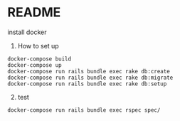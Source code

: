 # README

install docker

1. How to set up
```
docker-compose build
docker-compose up
docker-compose run rails bundle exec rake db:create
docker-compose run rails bundle exec rake db:migrate
docker-compose run rails bundle exec rake db:setup
```

2. test
```
docker-compose run rails bundle exec rspec spec/
```
